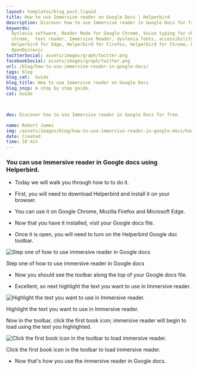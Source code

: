 ```yaml
---
layout: templates/blog_post.liquid
title: How to use Immersive reader on Google Docs | Helperbird
description: Discover how to use Immersive reader in Google Docs for free.
keywords:
  Dyslexia software, Reader Mode for Google Chrome, Voice typing for chrome, Text to speech for
  chrome,  text reader, Immersive Reader, dyslexia fonts, accessibility software, dyslexia software,
  Helperbird for Edge, Helperbird for Firefox, Helperbird for Chrome, Opendyslexic for Chrome,
  OpenDyslexic
twitterSocial: assets/images/graph/twitter.png
facebookSocial: assets/images/graph/twitter.png
url: /blog/how-to-use-immersive-reader-in-google-docs/
tags: blog
blog_cat:  Guide
blog_title: How to use Immersive reader on Google Docs
blog_snip: A step by step guide.
cat: Guide



des: Discover how to use Immersive reader in Google Docs for free.

name: Robert James
img: /assets/images/blog/how-to-use-immersive-reader-in-google-docs/how-to-turn-on-helperbirds-google-toolbar.png
date: Created
time: 10 min
---
```


  

### You can use Immersive reader in Google docs using Helperbird.

  

- Today we will walk you through how to to do it.

- First, you will need to download Helperbird and install it on your browser.

- You can use it on Google Chrome, Mozilla Firefox and Microsoft Edge.

- Now that you have it installed, visit your Google docs file.

- Once it is open, you will need to turn on the Helperbird Google doc toolbar.

  

![Step one of how to use immersive reader in Google docs](/assets/images/blog/how-to-use-immersive-reader-in-google-docs/how-to-turn-on-helperbirds-google-toolbar.png)

  

Step one of how to use immersive reader in Google docs

  

- Now you should see the toolbar along the top of your Google docs file.

- Excellent, so next highlight the text you want to use in Immersive reader.

  

![Highlight the text you want to use in Immersive reader.](/assets/images/blog/how-to-use-immersive-reader-in-google-docs/highlight-the-text-in-google-docs-to-use-immersive-reader.png)

  

Highlight the text you want to use in Immersive reader.

  

Now in the toolbar, click the first book icon; immersive reader will begin to load using the text you highlighted.

  

![Click the first book icon in the toolbar to load immersive reader.](/assets/images/blog/how-to-use-immersive-reader-in-google-docs/immersive-reader-loading-in-google-docs.png)

  

Click the first book icon in the toolbar to load immersive reader.

  

- Now that's how you use the immersive reader in Google docs.